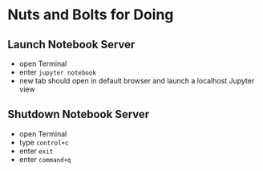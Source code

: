 # Nuts and Bolts for Doing

## Launch Notebook Server

- open Terminal
- enter `jupyter notebook`
- new tab should open in default browser and launch a localhost Jupyter view

## Shutdown Notebook Server

- open Terminal
- type `control+c`
- enter `exit`
- enter `command+q`

